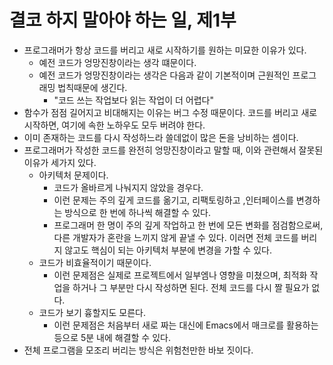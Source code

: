 # 결코 하지 말아야 하는 일, 제1부

- 프로그래머가 항상 코드를 버리고 새로 시작하기를 원하는 미묘한 이유가 있다.
	- 예전 코드가 엉망진창이라는 생각 떄문이다.
	- 예전 코드가 엉망진창이라는 생각은 다음과 같이 기본적이며 근원적인 프로그래밍 법칙때문에 생긴다.
		- "코드 쓰는 작업보다 읽는 작업이 더 어렵다"
- 함수가 점점 길어지고 비대해지는 이유는 버그 수정 때문이다. 코드를 버리고 새로 시작하면, 여기에 속한 노하우도 모두 버려야 한다.
- 이미 존재하는 코드를 다시 작성하느라 쓸데없이 많은 돈을 낭비하는 셈이다.
- 프로그래머가 작성한 코드를 완전히 엉망진창이라고 말할 때, 이와 관련해서 잘못된 이유가 세가지 있다.
	- 아키텍처 문제이다. 
		- 코드가 올바르게 나눠지지 않았을 경우다.
		- 이런 문제는 주의 깊게 코드를 옮기고, 리팩토링하고 ,인터페이스를 변경하는 방식으로 한 번에 하나씩 해결할 수 있다.
		- 프로그래머 한 명이 주의 깊게 작업하고 한 번에 모든 변화를 점검함으로써, 다른 개발자가 혼란을 느끼지 않게 끝낼 수 있다. 이러면 전체 코드를 버리지 않고도 핵심이 되는 아키텍처 부분에 변경을 가할 수 있다.
	- 코드가 비효율적이기 때문이다.
		- 이런 문제점은 실제로 프로젝트에서 일부엠나 영향을 미쳤으며, 최적화 작업을 하거나 그 부분만 다시 작성하면 된다. 전체 코드를 다시 짤 필요가 없다.
	- 코드가 보기 흉할지도 모른다.
		- 이런 문제점은 처음부터 새로 짜는 대신에 Emacs에서 매크로를 활용하는 등으로 5분 내에 해결할 수 있다.
- 전체 프로그램을 모조리 버리는 방식은 위험천만한 바보 짓이다.